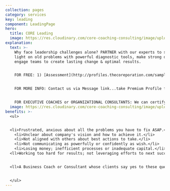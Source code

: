 ```yaml
---
collection: pages
category: services
key: leading
component: LeadingPage
hero:
  title: CORE Leading
  image: https://res.cloudinary.com/core-coaching-consulting/image/upload/v1596493058/pexels-pixabay-161154_uftaqi.jpg
explanation:
  text: >-
    Why face leadership challenges alone? PARTNER with our experts to shed new
    light on old problems with powerful diagnostic tools, make strong decisions,
    engage teams to create lasting change & optimal results.  


    FOR FREE: 1) [Assessment](http://profiles.thecoreporation.com/sample/welcome) of your own major strength & liability; 2) Leader Compass report; 3) Instructional videos.  


    FOR MORE INFO: Contact us via Message link...take Premium Profile for a full report on your leader strengths and weaknesses...sign up for life-changing strategic trainings...explore how our DATA-DRIVEN and AGILE processes can create sustainable change for a great ROI. 


    FOR EXECUTIVE COACHES or ORGANIZATIONAL CONSULTANTS: We can certify you to use The Balancing Act's powerful processes, programs, diagnostic tools and profiles for leaders, teams and organizations.
  image: https://res.cloudinary.com/core-coaching-consulting/image/upload/v1600812431/eean-chen-5hz5hpjFIro-unsplash_aie6fn.jpg
benefits: >-
  <ul>


  <li>Frustrated, anxious about all the problems you have to fix ASAP.</li>
    <li>Unclear about company's vision and how to achieve it.</li>
    <li>Not aligned with others about best actions to take.</li>
    <li>Not communicating as powerfully or confidently as wish.</li>
    <li>Losing money; inefficient processes or inadequate capital.</li>
  <ll>Working too hard for results; not leveraging efforts to next success.</li>


  <ll>A Business Coach or Consultant whose clients say yes to these questions. </li>


  </ul>
---
```

